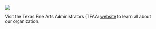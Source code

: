 <img src="https://res.cloudinary.com/tmac/image/upload/v1670094912/tfaa-logo-hd_2x.jpg"/>

Visit the Texas Fine Arts Administrators (TFAA) [website](https://texasfineartsadmin.com/) to learn all about our organization.
